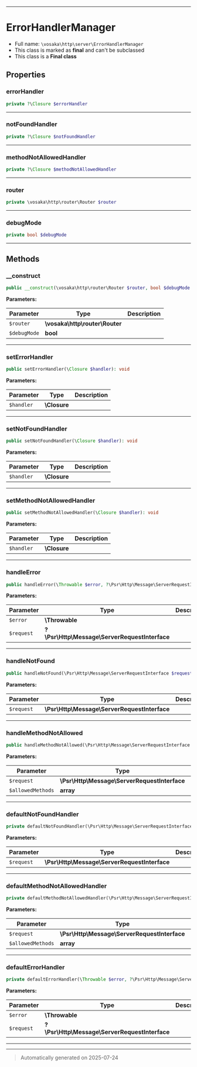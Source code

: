 ***

# ErrorHandlerManager





* Full name: `\vosaka\http\server\ErrorHandlerManager`
* This class is marked as **final** and can't be subclassed
* This class is a **Final class**



## Properties


### errorHandler



```php
private ?\Closure $errorHandler
```






***

### notFoundHandler



```php
private ?\Closure $notFoundHandler
```






***

### methodNotAllowedHandler



```php
private ?\Closure $methodNotAllowedHandler
```






***

### router



```php
private \vosaka\http\router\Router $router
```






***

### debugMode



```php
private bool $debugMode
```






***

## Methods


### __construct



```php
public __construct(\vosaka\http\router\Router $router, bool $debugMode = false): mixed
```








**Parameters:**

| Parameter | Type | Description |
|-----------|------|-------------|
| `$router` | **\vosaka\http\router\Router** |  |
| `$debugMode` | **bool** |  |





***

### setErrorHandler



```php
public setErrorHandler(\Closure $handler): void
```








**Parameters:**

| Parameter | Type | Description |
|-----------|------|-------------|
| `$handler` | **\Closure** |  |





***

### setNotFoundHandler



```php
public setNotFoundHandler(\Closure $handler): void
```








**Parameters:**

| Parameter | Type | Description |
|-----------|------|-------------|
| `$handler` | **\Closure** |  |





***

### setMethodNotAllowedHandler



```php
public setMethodNotAllowedHandler(\Closure $handler): void
```








**Parameters:**

| Parameter | Type | Description |
|-----------|------|-------------|
| `$handler` | **\Closure** |  |





***

### handleError



```php
public handleError(\Throwable $error, ?\Psr\Http\Message\ServerRequestInterface $request = null): \Psr\Http\Message\ResponseInterface
```








**Parameters:**

| Parameter | Type | Description |
|-----------|------|-------------|
| `$error` | **\Throwable** |  |
| `$request` | **?\Psr\Http\Message\ServerRequestInterface** |  |





***

### handleNotFound



```php
public handleNotFound(\Psr\Http\Message\ServerRequestInterface $request): \Psr\Http\Message\ResponseInterface
```








**Parameters:**

| Parameter | Type | Description |
|-----------|------|-------------|
| `$request` | **\Psr\Http\Message\ServerRequestInterface** |  |





***

### handleMethodNotAllowed



```php
public handleMethodNotAllowed(\Psr\Http\Message\ServerRequestInterface $request, array $allowedMethods): \Psr\Http\Message\ResponseInterface
```








**Parameters:**

| Parameter | Type | Description |
|-----------|------|-------------|
| `$request` | **\Psr\Http\Message\ServerRequestInterface** |  |
| `$allowedMethods` | **array** |  |





***

### defaultNotFoundHandler



```php
private defaultNotFoundHandler(\Psr\Http\Message\ServerRequestInterface $request): \Psr\Http\Message\ResponseInterface
```








**Parameters:**

| Parameter | Type | Description |
|-----------|------|-------------|
| `$request` | **\Psr\Http\Message\ServerRequestInterface** |  |





***

### defaultMethodNotAllowedHandler



```php
private defaultMethodNotAllowedHandler(\Psr\Http\Message\ServerRequestInterface $request, array $allowedMethods): \Psr\Http\Message\ResponseInterface
```








**Parameters:**

| Parameter | Type | Description |
|-----------|------|-------------|
| `$request` | **\Psr\Http\Message\ServerRequestInterface** |  |
| `$allowedMethods` | **array** |  |





***

### defaultErrorHandler



```php
private defaultErrorHandler(\Throwable $error, ?\Psr\Http\Message\ServerRequestInterface $request = null): \Psr\Http\Message\ResponseInterface
```








**Parameters:**

| Parameter | Type | Description |
|-----------|------|-------------|
| `$error` | **\Throwable** |  |
| `$request` | **?\Psr\Http\Message\ServerRequestInterface** |  |





***


***
> Automatically generated on 2025-07-24
